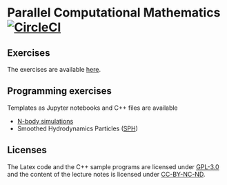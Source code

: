 # Parallel Computational Mathematics [![CircleCI](https://circleci.com/gh/diehlpkteaching/ParallelComputationMath.svg?style=svg)](https://circleci.com/gh/diehlpkteaching/ParallelComputationMath)

## Exercises

The exercises are available [here](https://github.com/diehlpkteaching/ParallelComputationMathExercise).

## Programming exercises 

Templates as Jupyter notebooks and C++ files are available 

* [N-body simulations](https://github.com/diehlpkteaching/N-Body)
* Smoothed Hydrodynamics Particles ([SPH](https://github.com/diehlpkteaching/SPH))

## Licenses

The Latex code and the C++ sample programs are licensed under [GPL-3.0](LICENSE) and the content of the lecture notes is licensed under [CC-BY-NC-ND](https://creativecommons.org/licenses/by-nc-nd/4.0/deed.en).
